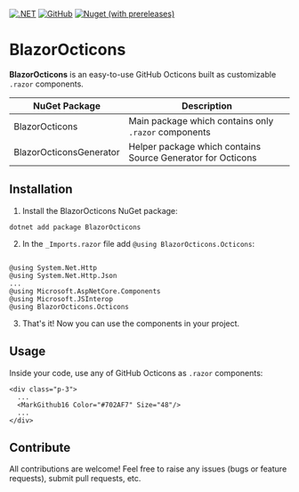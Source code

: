 [![.NET](https://github.com/BlazorOcticons/BlazorOcticons/actions/workflows/dotnet.yml/badge.svg)](https://github.com/BlazorOcticons/BlazorOcticons/actions/workflows/dotnet.yml)
[![GitHub](https://img.shields.io/github/license/BlazorOcticons/BlazorOcticons)](https://github.com/BlazorOcticons/BlazorOcticons/blob/main/LICENSE)
[![Nuget (with prereleases)](https://img.shields.io/nuget/vpre/BlazorOcticons?logo=nuget)](https://www.nuget.org/packages/BlazorOcticons)

# BlazorOcticons

**BlazorOcticons** is an easy-to-use GitHub Octicons built as customizable `.razor` components.

| NuGet Package           | Description |
|-------------------------|-------------|
| BlazorOcticons          | Main package which contains only `.razor` components |
| BlazorOcticonsGenerator | Helper package which contains Source Generator for Octicons |

## Installation

1. Install the BlazorOcticons NuGet package:

``` 
dotnet add package BlazorOcticons
```

2. In the `_Imports.razor` file add `@using BlazorOcticons.Octicons`:

``` razor

@using System.Net.Http
@using System.Net.Http.Json
...
@using Microsoft.AspNetCore.Components
@using Microsoft.JSInterop
@using BlazorOcticons.Octicons

```

3. That's it! Now you can use the components in your project.

## Usage

Inside your code, use any of GitHub Octicons as `.razor` components:

``` razor
<div class="p-3">
  ...
  <MarkGithub16 Color="#702AF7" Size="48"/>
  ...
</div>
```

## Contribute

All contributions are welcome! Feel free to raise any issues (bugs or feature requests), submit pull requests, etc.
